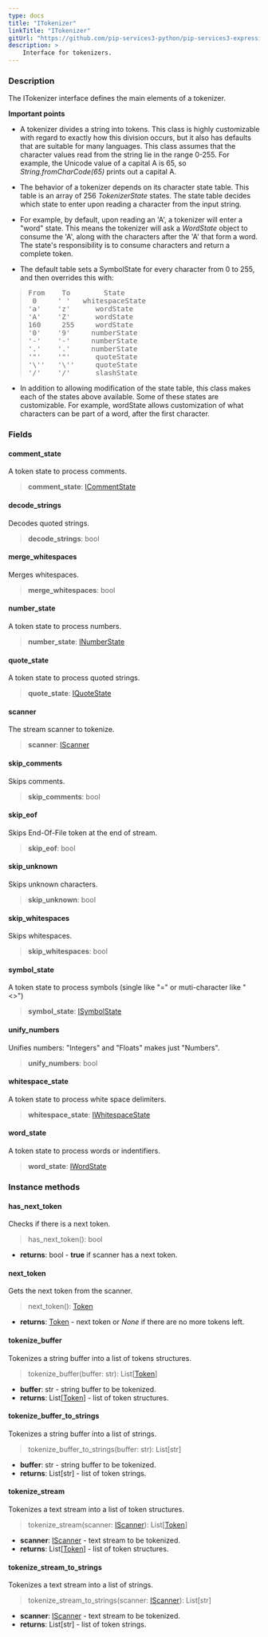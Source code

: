```yaml
---
type: docs
title: "ITokenizer"
linkTitle: "ITokenizer"
gitUrl: "https://github.com/pip-services3-python/pip-services3-expressions-python"
description: > 
    Interface for tokenizers.
---
```


### Description

The ITokenizer interface defines the main elements of a tokenizer.

**Important points**

- A tokenizer divides a string into tokens. This class is highly customizable with regard to exactly how this division occurs, but it also has defaults that are suitable for many languages. This class assumes that the character values read from the string lie in the range 0-255. For example, the Unicode value of a capital A is 65, so *String.fromCharCode(65)* prints out a capital A.

- The behavior of a tokenizer depends on its character state table. This table is an array of 256 *TokenizerState* states. The state table decides which state to enter
upon reading a character from the input string.   

- For example, by default, upon reading an 'A', a tokenizer will enter a "word" state. This means the tokenizer will ask a *WordState* object to consume the 'A',
along with the characters after the 'A' that form a word. The state's responsibility is to consume characters and return a complete token.  

- The default table sets a SymbolState for every character from 0 to 255, and then overrides this with:

<blockquote><pre>
From    To        State
 0     ' '   whitespaceState 
'a'    'z'      wordState
'A'    'Z'      wordState
160     255     wordState
'0'    '9'     numberState
'-'    '-'     numberState
'.'    '.'     numberState
'"'    '"'      quoteState
'\''   '\''     quoteState
'/'    '/'      slashState
</pre></blockquote>

- In addition to allowing modification of the state table, this class makes each of the states above available. Some of these states are customizable. For example, wordState allows customization of what characters can be part of a word, after the first character.

### Fields

<span class="hide-title-link">


#### comment_state
A token state to process comments.
> **comment_state**: [ICommentState](../icomment_state)


#### decode_strings
Decodes quoted strings.
> **decode_strings**: bool


#### merge_whitespaces
Merges whitespaces.
> **merge_whitespaces**: bool


#### number_state
A token state to process numbers.
> **number_state**: [INumberState](../inumber_state)


#### quote_state
A token state to process quoted strings.
> **quote_state**: [IQuoteState](../iquote_state)

#### scanner
The stream scanner to tokenize.
> **scanner**: [IScanner](../../io/iscanner)

#### skip_comments
Skips comments.
> **skip_comments**: bool


#### skip_eof
Skips End-Of-File token at the end of stream.
> **skip_eof**: bool

#### skip_unknown
Skips unknown characters.
> **skip_unknown**: bool


#### skip_whitespaces
Skips whitespaces.
> **skip_whitespaces**: bool


#### symbol_state
A token state to process symbols (single like "=" or muti-character like "<>")
> **symbol_state**: [ISymbolState](../isymbol_state)

#### unify_numbers
Unifies numbers: "Integers" and "Floats" makes just "Numbers".
> **unify_numbers**: bool


#### whitespace_state
A token state to process white space delimiters.
> **whitespace_state**: [IWhitespaceState](../iwhitespace_state)


#### word_state
A token state to process words or indentifiers.
> **word_state**: [IWordState](../iword_state)


</span>


### Instance methods

#### has_next_token
Checks if there is a next token.
> has_next_token(): bool

- **returns**: bool - **true** if scanner has a next token.

#### next_token
Gets the next token from the scanner.
> next_token(): [Token](../token)

- **returns**: [Token](../token) - next token or *None* if there are no more tokens left.


#### tokenize_buffer
Tokenizes a string buffer into a list of tokens structures.

> tokenize_buffer(buffer: str): List[[Token](../token)]

- **buffer**: str - string buffer to be tokenized.
- **returns**: List[[Token](../token)] - list of token structures.

#### tokenize_buffer_to_strings
Tokenizes a string buffer into a list of strings.

> tokenize_buffer_to_strings(buffer: str): List[str]

- **buffer**: str - string buffer to be tokenized.
- **returns**: List[str] - list of token strings.


#### tokenize_stream
Tokenizes a text stream into a list of token structures.

> tokenize_stream(scanner: [IScanner](../../io/iscanner)): List[[Token](../token)]

- **scanner**: [IScanner](../../io/iscanner) - text stream to be tokenized.
- **returns**: List[[Token](../token)] - list of token structures.


#### tokenize_stream_to_strings
Tokenizes a text stream into a list of strings.

> tokenize_stream_to_strings(scanner: [IScanner](../../io/iscanner)): List[str]

- **scanner**: [IScanner](../../io/iscanner) - text stream to be tokenized.
- **returns**: List[str] - list of token strings.
